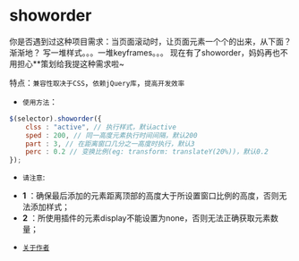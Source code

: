# showorder
你是否遇到过这种项目需求：当页面滚动时，让页面元素一个个的出来，从下面？渐渐地？
写一堆样式。。。一堆keyframes。。。
现在有了showorder，妈妈再也不用担心**策划给我提这种需求啦~

特点：`兼容性取决于CSS`，`依赖jQuery库`，`提高开发效率`

* `使用方法`：

```javascript
$(selector).showorder({
	clss : "active", // 执行样式，默认active
	sped : 200, // 同一高度元素执行时间间隔，默认200
	part : 3, // 在距离窗口几分之一高度时执行，默认3
	perc : 0.2 // 变换比例(eg: transform: translateY(20%))，默认0.2
});

```
* `请注意`:

- **1** ：确保最后添加的元素距离顶部的高度大于所设置窗口比例的高度，否则无法添加样式；
- **2** ：所使用插件的元素display不能设置为none，否则无法正确获取元素数量；

* [`关于作者`](http://www.douchaoyang.com)
